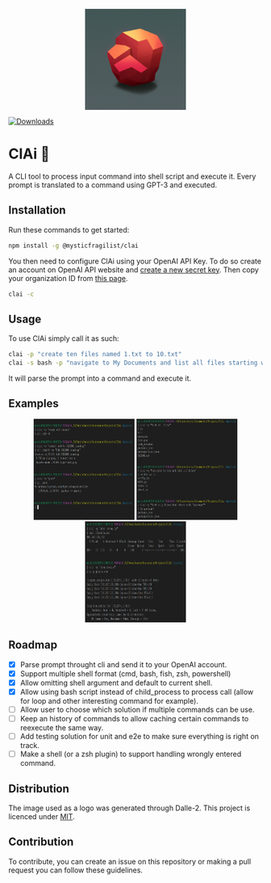 <p align="center">
  <img src="https://github.com/MysticFragilist/ClAi/blob/master/logo.png" width="200" height="200" align="middle" />
</p>

[![Downloads](https://img.shields.io/npm/dt/@mysticfragilist/clai)](https://img.shields.io/npm/dt/@mysticfragilist/clai)


# ClAi :rocket:
A CLI tool to process input command into shell script and execute it. Every prompt is translated to a command using GPT-3 and executed. 

## Installation
Run these commands to get started:
```bash
npm install -g @mysticfragilist/clai
```
You then need to configure ClAi using your OpenAI API Key. To do so create an account on OpenAI API website and [create a new secret key](https://beta.openai.com/account/api-keys). Then copy your organization ID from [this page](https://beta.openai.com/account/org-settings).
```bash
clai -c
```

## Usage
To use ClAi simply call it as such:
```bash
clai -p "create ten files named 1.txt to 10.txt"
clai -s bash -p "navigate to My Documents and list all files starting with 'a'"
```

It will parse the prompt into a command and execute it.

## Examples
<p align="center">
  <img src="https://github.com/MysticFragilist/ClAi/blob/master/examples/git-example.png" width="200" height="200" />
  <img src="https://github.com/MysticFragilist/ClAi/blob/master/examples/ls-example.png" width="200" height="200" />
  <img src="https://github.com/MysticFragilist/ClAi/blob/master/examples/simple-networking-example.png" width="200" height="200" />
</p>

## Roadmap
- [x] Parse prompt throught cli and send it to your OpenAI account.
- [x] Support multiple shell format (cmd, bash, fish, zsh, powershell)
- [x] Allow omitting shell argument and default to current shell.
- [x] Allow using bash script instead of child_process to process call (allow for loop and other interesting command for example).
- [ ] Allow user to choose which solution if multiple commands can be use.
- [ ] Keep an history of commands to allow caching certain commands to reexecute the same way.
- [ ] Add testing solution for unit and e2e to make sure everything is right on track.
- [ ] Make a shell (or a zsh plugin) to support handling wrongly entered command.

## Distribution

The image used as a logo was generated through Dalle-2. This project is licenced under [MIT](./LICENCE.md).

## Contribution

To contribute, you can create an issue on this repository or making a pull request you can follow these guidelines.
